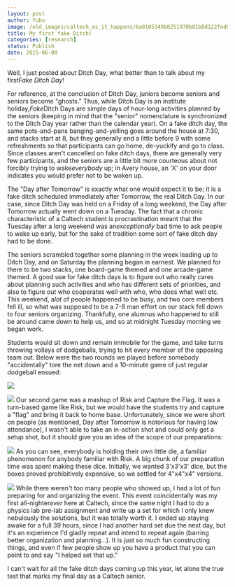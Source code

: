 ```yaml
---
layout: post
author: Yubo
image: /old_images/caltech_as_it_happens/6a0105349b8251970b01b8d122fed0970c.jpg
title: My first fake Ditch! 
categories: [research]
status: Publish
date: 2015-06-08
---
```



Well, I just posted about Ditch Day, what better than to talk about my first*Fake Ditch Day*!

For reference, at the conclusion of Ditch Day, juniors become seniors and seniors become "ghosts." Thus, while Ditch Day is an institute holiday,*Fake*Ditch Days are simple days of hour-long activities planned by the seniors (keeping in mind that the "senior" nomenclature is synchronized to the Ditch Day year rather than the calendar year). On a fake ditch day, the same pots-and-pans banging-and-yelling goes around the house at 7:30, and stacks start at 8, but they generally end a little before 9 with some refreshments so that participants can go home, de-yuckify and go to class. Since classes aren't cancelled on fake ditch days, there are generally very few participants, and the seniors are a little bit more courteous about not forcibly trying to wake*everybody* up; in Avery house, an 'X' on your door indicates you would prefer not to be woken up.

The "Day after Tomorrow" is exactly what one would expect it to be; it is a fake ditch scheduled immediately after Tomorrow, the real Ditch Day. In our case, since Ditch Day was held on a Friday of a long weekend, the Day after Tomorrow actually went down on a Tuesday. The fact that a chronic characteristic of a Caltech student is procrastination meant that the Tuesday after a long weekend was an*exceptionally* bad time to ask people to wake up early, but for the sake of tradition some sort of fake ditch day had to be done.

The seniors scrambled together some planning in the week leading up to Ditch Day, and on Saturday the planning began in earnest. We planned for there to be two stacks, one board-game themed and one arcade-game themed. A good use for fake ditch days is to figure out who really cares about planning such activities and who has different sets of priorities, and also to figure out who cooperates well with who, who does what well etc. This weekend, a*lot* of people happened to be busy, and two core members fell ill, so what was supposed to be a 7-8 man effort on our stack fell down to four seniors organizing. Thankfully, one alumnus who happened to still be around came down to help us, and so at midnight Tuesday morning we began work.

Students would sit down and remain immobile for the game, and take turns throwing volleys of dodgeballs, trying to hit every member of the opposing team out. Below were the two rounds we played before somebody "accidentally" tore the net down and a 10-minute game of just regular dodgeball ensued:

![](/old_images/caltech_as_it_happens/6a0105349b8251970b01b7c7997ea5970b.jpg)


![](/old_images/caltech_as_it_happens/6a0105349b8251970b01b7c7997edc970b.jpg)
Our second game was a mashup of Risk and Capture the Flag. It was a turn-based game like Risk, but we would have the students try and capture a "flag" and bring it back to home base. Unfortunately, since we were short on people (as mentioned, Day after Tomorrow is notorious for having low attendance), I wasn't able to take an in-action shot and could only get a setup shot, but it should give you an idea of the scope of our preparations:

![](/old_images/caltech_as_it_happens/6a0105349b8251970b01b8d122ff5c970c.jpg)
As you can see, everybody is holding their own little die, a familiar phenomenon for anybody familiar with Risk. A big chunk of our preparation time was spent making these dice. Initially, we wanted 3'x3'x3' dice, but the boxes proved prohibitively expensive, so we settled for 4"x4"x4" versions.


![](/old_images/caltech_as_it_happens/6a0105349b8251970b01b7c7997f54970b.jpg)
While there weren't too many people who showed up, I had a lot of fun preparing for and organizing the event. This event coincidentally was my first all-nighter*ever* here at Caltech, since the same night I had to do a physics lab pre-lab assignment and write up a set for which I only knew nebulously the solutions, but it was totally worth it. I ended up staying awake for a full 39 hours, since I had another hard set due the next day, but it's an experience I'd gladly repeat and intend to repeat again (barring better organization and planning...). It is just so much fun constructing things, and even if few people show up you have a product that you can point to and say "I helped set that up."

I can't wait for all the fake ditch days coming up this year, let alone the true test that marks my final day as a Caltech senior.

